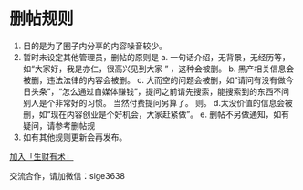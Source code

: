 # 删帖规则

1.  目的是为了圈子内分享的内容噪音较少。
2.  暂时未设定其他管理员，删帖的原则是
    a. 一句话介绍，无背景，无经历等，如“大家好，我是亦仁，很高兴见到大家 ” ，这种会被删。
    b. 黑产相关信息会被删，违法法律的内容会被删。
    c. 大而空的问题会被删，如“请问有没有做今日头条”，“怎么通过自媒体赚钱”，提问之前请先搜索，能搜索到的东西不问别人是个非常好的习惯。 当然付费提问另算了。
    则。
    d.太没价值的信息会被删，如“现在内容创业是个好机会，大家赶紧做”。
    e. 删帖不另做通知，如有疑问，请参考删帖规
3.  如有其他规则更新会再发布。

[加入「生财有术」](https://www.ilangcai.com/jiaru/)

交流合作，请加微信：sige3638